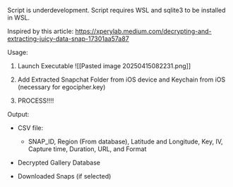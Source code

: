 
Script is underdevelopment. Script requires WSL and sqlite3 to be installed in WSL.  

Inspired by this article: https://xperylab.medium.com/decrypting-and-extracting-juicy-data-snap-17301aa57a87

Usage:
1. Launch Executable
![[Pasted image 20250415082231.png]]

2. Add Extracted Snapchat Folder from iOS device and Keychain from iOS (necessary for egocipher.key)

3. PROCESS!!!!

Output:
- CSV file:
	- SNAP_ID, Region (From database), Latitude and Longitude, Key, IV, Capture time, Duration, URL, and Format

- Decrypted Gallery Database
- Downloaded Snaps (if selected)

